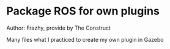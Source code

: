 # Package ROS for own plugins

Author: Frazhy, provide by The Construct

Many files what I practiced to create my own plugin in Gazebo
